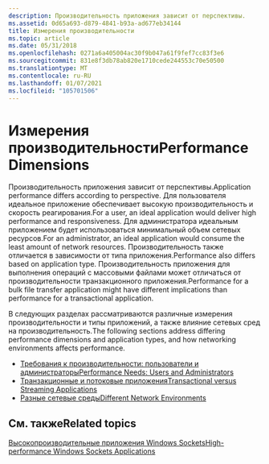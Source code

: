 ```yaml
---
description: Производительность приложения зависит от перспективы.
ms.assetid: 0d65a693-d879-4841-b93a-ad677eb34144
title: Измерения производительности
ms.topic: article
ms.date: 05/31/2018
ms.openlocfilehash: 0271a6a405004ac30f9b047a61f9fef7cc83f3e6
ms.sourcegitcommit: 831e8f3db78ab820e1710cede244553c70e50500
ms.translationtype: MT
ms.contentlocale: ru-RU
ms.lasthandoff: 01/07/2021
ms.locfileid: "105701506"
---
```

# <a name="performance-dimensions"></a><span data-ttu-id="7bf06-103">Измерения производительности</span><span class="sxs-lookup"><span data-stu-id="7bf06-103">Performance Dimensions</span></span>

<span data-ttu-id="7bf06-104">Производительность приложения зависит от перспективы.</span><span class="sxs-lookup"><span data-stu-id="7bf06-104">Application performance differs according to perspective.</span></span> <span data-ttu-id="7bf06-105">Для пользователя идеальное приложение обеспечивает высокую производительность и скорость реагирования.</span><span class="sxs-lookup"><span data-stu-id="7bf06-105">For a user, an ideal application would deliver high performance and responsiveness.</span></span> <span data-ttu-id="7bf06-106">Для администратора идеальным приложением будет использоваться минимальный объем сетевых ресурсов.</span><span class="sxs-lookup"><span data-stu-id="7bf06-106">For an administrator, an ideal application would consume the least amount of network resources.</span></span> <span data-ttu-id="7bf06-107">Производительность также отличается в зависимости от типа приложения.</span><span class="sxs-lookup"><span data-stu-id="7bf06-107">Performance also differs based on application type.</span></span> <span data-ttu-id="7bf06-108">Производительность приложения для выполнения операций с массовыми файлами может отличаться от производительности транзакционного приложения.</span><span class="sxs-lookup"><span data-stu-id="7bf06-108">Performance for a bulk file transfer application might have different implications than performance for a transactional application.</span></span>

<span data-ttu-id="7bf06-109">В следующих разделах рассматриваются различные измерения производительности и типы приложений, а также влияние сетевых сред на производительность.</span><span class="sxs-lookup"><span data-stu-id="7bf06-109">The following sections address differing performance dimensions and application types, and how networking environments affects performance.</span></span>

-   [<span data-ttu-id="7bf06-110">Требования к производительности: пользователи и администраторы</span><span class="sxs-lookup"><span data-stu-id="7bf06-110">Performance Needs: Users and Administrators</span></span>](performance-needs-users-and-administrators-2.md)
-   [<span data-ttu-id="7bf06-111">Транзакционные и потоковые приложения</span><span class="sxs-lookup"><span data-stu-id="7bf06-111">Transactional versus Streaming Applications</span></span>](transactional-versus-streaming-applications-2.md)
-   [<span data-ttu-id="7bf06-112">Разные сетевые среды</span><span class="sxs-lookup"><span data-stu-id="7bf06-112">Different Network Environments</span></span>](different-network-environments-2.md)

## <a name="related-topics"></a><span data-ttu-id="7bf06-113">См. также</span><span class="sxs-lookup"><span data-stu-id="7bf06-113">Related topics</span></span>

<dl> <dt>

[<span data-ttu-id="7bf06-114">Высокопроизводительные приложения Windows Sockets</span><span class="sxs-lookup"><span data-stu-id="7bf06-114">High-performance Windows Sockets Applications</span></span>](high-performance-windows-sockets-applications-2.md)
</dt> </dl>

 

 



